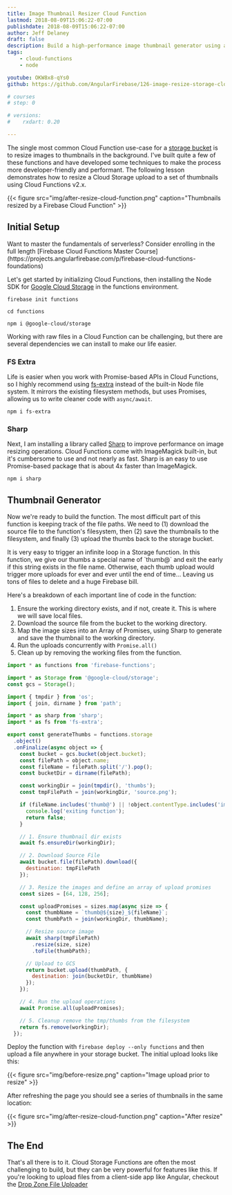 ```yaml
---
title: Image Thumbnail Resizer Cloud Function
lastmod: 2018-08-09T15:06:22-07:00
publishdate: 2018-08-09T15:06:22-07:00
author: Jeff Delaney
draft: false
description: Build a high-performance image thumbnail generator using a Firebase Storage Cloud Function and Sharp.
tags: 
    - cloud-functions
    - node

youtube: OKW8x8-qYs0
github: https://github.com/AngularFirebase/126-image-resize-storage-cloud-function

# courses
# step: 0

# versions:
#    rxdart: 0.20

---
```


The single most common Cloud Function use-case for a [storage bucket](https://firebase.google.com/docs/storage/) is to resize images to thumbnails in the background. I've built quite a few of these functions and have developed some techniques to make the process more developer-friendly and performant. The following lesson demonstrates how to resize a Cloud Storage upload to a set of thumbnails using Cloud Functions v2.x. 


{{< figure src="img/after-resize-cloud-function.png" caption="Thumbnails resized by a Firebase Cloud Function" >}}

## Initial Setup

<p class="success">Want to master the fundamentals of serverless? Consider enrolling in the full length [Firebase Cloud Functions Master Course](https://projects.angularfirebase.com/p/firebase-cloud-functions-foundations)</p>

Let's get started by initializing Cloud Functions, then installing the Node SDK for [Google Cloud Storage](https://cloud.google.com/nodejs/docs/reference/storage/1.5.x/) in the functions environment. 

```shell
firebase init functions

cd functions

npm i @google-cloud/storage
```

Working with raw files in a Cloud Function can be challenging, but there are several dependencies we can install to make our life easier. 

### FS Extra

Life is easier when you work with Promise-based APIs in Cloud Functions, so I highly recommend using [fs-extra](https://github.com/jprichardson/node-fs-extra) instead of the built-in Node file system. It mirrors the existing filesystem methods, but uses Promises, allowing us to write cleaner code with `async/await`. 

```shell
npm i fs-extra
```

### Sharp

Next, I am installing a library called [Sharp](http://sharp.dimens.io/en/stable/) to improve performance on image resizing operations. Cloud Functions come with ImageMagick built-in, but it's cumbersome to use and not nearly as fast. Sharp is an easy to use Promise-based package that is about 4x faster than ImageMagick. 

```
npm i sharp
```

## Thumbnail Generator

Now we're ready to build the function. The most difficult part of this function is keeping track of the file paths. We need to (1) download the source file to the function's filesystem, then (2) save the thumbnails to the filesystem, and finally (3) upload the thumbs back to the storage bucket. 

<p class="warn">It is very easy to trigger an infinite loop in a Storage function. In this function, we give our thumbs a special name of `thumb@` and exit the early if this string exists in the file name. Otherwise, each thumb upload would trigger more uploads for ever and ever until the end of time... Leaving us tons of files to delete and a huge Firebase bill.</p>

Here's a breakdown of each important line of code in the function: 

1. Ensure the working directory exists, and if not, create it. This is where we will save local files. 
2. Download the source file from the bucket to the working directory.
3. Map the image sizes into an Array of Promises, using Sharp to generate and save the thumbnail to the working directory. 
4. Run the uploads concurrently with `Promise.all()`
5. Clean up by removing the working files from the function. 

```js
import * as functions from 'firebase-functions';

import * as Storage from '@google-cloud/storage';
const gcs = Storage();

import { tmpdir } from 'os';
import { join, dirname } from 'path';

import * as sharp from 'sharp';
import * as fs from 'fs-extra';

export const generateThumbs = functions.storage
  .object()
  .onFinalize(async object => {
    const bucket = gcs.bucket(object.bucket);
    const filePath = object.name;
    const fileName = filePath.split('/').pop();
    const bucketDir = dirname(filePath);

    const workingDir = join(tmpdir(), 'thumbs');
    const tmpFilePath = join(workingDir, 'source.png');

    if (fileName.includes('thumb@') || !object.contentType.includes('image')) {
      console.log('exiting function');
      return false;
    }

    // 1. Ensure thumbnail dir exists
    await fs.ensureDir(workingDir);

    // 2. Download Source File
    await bucket.file(filePath).download({
      destination: tmpFilePath
    });

    // 3. Resize the images and define an array of upload promises
    const sizes = [64, 128, 256];

    const uploadPromises = sizes.map(async size => {
      const thumbName = `thumb@${size}_${fileName}`;
      const thumbPath = join(workingDir, thumbName);

      // Resize source image
      await sharp(tmpFilePath)
        .resize(size, size)
        .toFile(thumbPath);

      // Upload to GCS
      return bucket.upload(thumbPath, {
        destination: join(bucketDir, thumbName)
      });
    });

    // 4. Run the upload operations
    await Promise.all(uploadPromises);

    // 5. Cleanup remove the tmp/thumbs from the filesystem
    return fs.remove(workingDir);
  });
```

Deploy the function with `firebase deploy --only functions` and then upload a file anywhere in your storage bucket. The initial upload looks like this:


{{< figure src="img/before-resize.png" caption="Image upload prior to resize" >}}

After refreshing the page you should see a series of thumbnails in the same location:


{{< figure src="img/after-resize-cloud-function.png" caption="After resize" >}}


## The End

That's all there is to it. Cloud Storage Functions are often the most challenging to build, but they can be very powerful for features like this. If you're looking to upload files from a client-side app like Angular, checkout the [Drop Zone File Uploader](https://angularfirebase.com/lessons/firebase-storage-with-angularfire-dropzone-file-uploader/)
